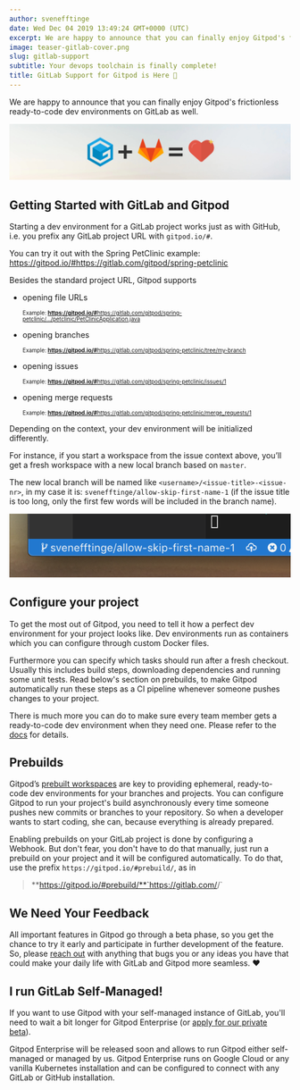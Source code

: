 ```yaml
---
author: svenefftinge
date: Wed Dec 04 2019 13:49:24 GMT+0000 (UTC)
excerpt: We are happy to announce that you can finally enjoy Gitpod's frictionless ready-to-code dev environments on GitLab as well. Starting a dev
image: teaser-gitlab-cover.png
slug: gitlab-support
subtitle: Your devops toolchain is finally complete!
title: GitLab Support for Gitpod is Here 🎉
---
```


We are happy to announce that you can finally enjoy Gitpod's frictionless ready-to-code dev environments on GitLab as well.

![gitpod loves gitlab](../../../static/images/blog/gitlab-support/teaser-gitlab-gitpod.jpg)

<h2 class="h1">Getting Started with GitLab and Gitpod</h2>

Starting a dev environment for a GitLab project works just as with GitHub, i.e. you prefix any GitLab project URL with `gitpod.io/#`.

You can try it out with the Spring PetClinic example:
https://gitpod.io/#https://gitlab.com/gitpod/spring-petclinic

Besides the standard project URL, Gitpod supports

- opening file URLs

  <p style="font-size: 70%;">Example: <a href="https://gitpod.io/#https://gitlab.com/gitpod/spring-petclinic/blob/master/src/main/java/org/springframework/samples/petclinic/PetClinicApplication.java" target="blank"><b style="font-weight:700;">https://gitpod.io/#</b>https://gitlab.com/gitpod/spring-petclinic/.../petclinic/PetClinicApplication.java</a></p>

- opening branches

  <p style="font-size: 70%;">Example: <a href="https://gitpod.io/#https://gitlab.com/gitpod/spring-petclinic/tree/my-branch" target="blank"><b style="font-weight:700;">https://gitpod.io/#</b>https://gitlab.com/gitpod/spring-petclinic/tree/my-branch</a></p>

- opening issues

  <p style="font-size: 70%;">Example: <a href="https://gitpod.io/#https://gitlab.com/gitpod/spring-petclinic/issues/1" target="blank"><b style="font-weight:700;">https://gitpod.io/#</b>https://gitlab.com/gitpod/spring-petclinic/issues/1</a></p>

- opening merge requests

  <p style="font-size: 70%;">Example: <a href="https://gitpod.io/#https://gitlab.com/gitpod/spring-petclinic/merge_requests/1" target="blank"><b style="font-weight:700;">https://gitpod.io/#</b>https://gitlab.com/gitpod/spring-petclinic/merge_requests/1</a></p>

Depending on the context, your dev environment will be initialized differently.

For instance, if you start a workspace from the issue context above, you’ll get a fresh workspace with a new local branch based on `master`.

The new local branch will be named like `<username>/<issue-title>-<issue-nr>`, in my case it is:
`svenefftinge/allow-skip-first-name-1` (if the issue title is too long, only the first few words will be included in the branch name).

![GitLab Issue Context](../../../static/images/blog/gitlab-support/gitlab-issue-context-status.png)

## Configure your project

To get the most out of Gitpod, you need to tell it how a perfect dev environment for your project looks like. Dev environments run as containers which you can configure through custom Docker files.

Furthermore you can specify which tasks should run after a fresh checkout. Usually this includes build steps, downloading dependencies and running some unit tests. Read below's section on prebuilds, to make Gitpod automatically run these steps as a CI pipeline whenever someone pushes changes to your project.

There is much more you can do to make sure every team member gets a ready-to-code dev environment when they need one. Please refer to the [docs](/docs/configuration/) for details.

## Prebuilds

Gitpod’s [prebuilt workspaces](/docs/prebuilds/) are key to providing ephemeral, ready-to-code dev environments for your branches and projects. You can configure Gitpod to run your project's build asynchronously every time someone pushes new commits or branches to your repository. So when a developer wants to start coding, she can, because everything is already prepared.

Enabling prebuilds on your GitLab project is done by configuring a Webhook. But don't fear, you don't have to do that manually, just run a prebuild on your project and it will be configured automatically. To do that, use the prefix `https://gitpod.io/#prebuild/`, as in

> **https://gitpod.io/#prebuild/**`https://gitlab.com/<myuser>/<myrepo>`

## We Need Your Feedback

All important features in Gitpod go through a beta phase, so you get the chance to try it early and participate in further development of the feature. So, please [reach out](https://github.com/gitpod-io/gitpod/issues) with anything that bugs you or any ideas you have that could make your daily life with GitLab and Gitpod more seamless. <span aria-hidden="true">❤️</span>

## I run GitLab Self-Managed!

If you want to use Gitpod with your self-managed instance of GitLab, you'll need to wait a bit longer for Gitpod Enterprise (or [apply for our private beta](https://www.gitpod.io/contact)).

Gitpod Enterprise will be released soon and allows to run Gitpod either self-managed or managed by us. Gitpod Enterprise runs on Google Cloud or any vanilla Kubernetes installation and can be configured to connect with any GitLab or GitHub installation.
